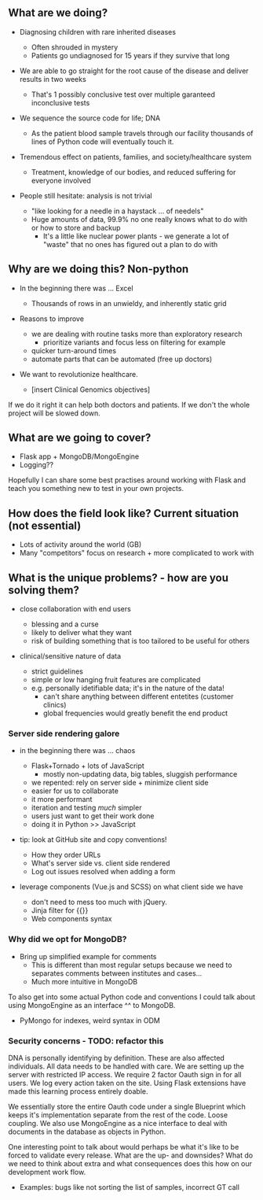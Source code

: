 ## What are we doing?
- Diagnosing children with rare inherited diseases
  - Often shrouded in mystery
  - Patients go undiagnosed for 15 years if they survive that long
- We are able to go straight for the root cause of the disease and deliver results in two weeks
  - That's 1 possibly conclusive test over multiple garanteed inconclusive tests

- We sequence the source code for life; DNA
  - As the patient blood sample travels through our facility thousands of lines of Python code will eventually touch it.

- Tremendous effect on patients, families, and society/healthcare system
  - Treatment, knowledge of our bodies, and reduced suffering for everyone involved

- People still hesitate: analysis is not trivial
  - "like looking for a needle in a haystack ... of needels"
  - Huge amounts of data, 99.9% no one really knows what to do with or how to store and backup
    - It's a little like nuclear power plants - we generate a lot of "waste" that no ones has figured out a plan to do with

## Why are we doing this? Non-python
- In the beginning there was ... Excel
  - Thousands of rows in an unwieldy, and inherently static grid

- Reasons to improve
  - we are dealing with routine tasks more than exploratory research
    - prioritize variants and focus less on filtering for example
  - quicker turn-around times
  - automate parts that can be automated (free up doctors)

- We want to revolutionize healthcare.
  - [insert Clinical Genomics objectives]

If we do it right it can help both doctors and patients. If we don't the whole project will be slowed down.

## What are we going to cover?
- Flask app + MongoDB/MongoEngine
- Logging??

Hopefully I can share some best practises around working with Flask and teach you something new to test in your own projects.

## How does the field look like? Current situation (not essential)
- Lots of activity around the world (GB)
- Many "competitors" focus on research + more complicated to work with

## What is the unique problems? - how are you solving them?
- close collaboration with end users
  - blessing and a curse
  - likely to deliver what they want
  - risk of building something that is too tailored to be useful for others

- clinical/sensitive nature of data
  - strict guidelines
  - simple or low hanging fruit features are complicated
  - e.g. personally idetifiable data; it's in the nature of the data!
    - can't share anything between different entetites (customer clinics)
    - global frequencies would greatly benefit the end product

### Server side rendering galore
- in the beginning there was ... chaos
  - Flask+Tornado + lots of JavaScript
    - mostly non-updating data, big tables, sluggish performance
  - we repented: rely on server side + minimize client side
  - easier for us to collaborate
  - it more performant
  - iteration and testing *much* simpler
  - users just want to get their work done
  - doing it in Python >> JavaScript

- tip: look at GitHub site and copy conventions!
  + How they order URLs
  + What's server side vs. client side rendered
  + Log out issues resolved when adding a form

- leverage components (Vue.js and SCSS) on what client side we have
  - don't need to mess too much with jQuery.
  - Jinja filter for {{}}
  - Web components syntax

### Why did we opt for MongoDB?
- Bring up simplified example for comments
  - This is different than most regular setups because we need to separates comments between institutes and cases...
  - Much more intuitive in MongoDB

To also get into some actual Python code and conventions I could talk about using MongoEngine as an interface ^^ to MongoDB.
- PyMongo for indexes, weird syntax in ODM


### Security concerns - TODO: refactor this
DNA is personally identifying by definition. These are also affected individuals. All data needs to be handled with care. We are setting up the server with restricted IP access. We require 2 factor Oauth sign in for all users. We log every action taken on the site. Using Flask extensions have made this learning process entirely doable.

We essentially store the entire Oauth code under a single Blueprint which keeps it's implementation separate from the rest of the code. Loose coupling. We also use MongoEngine as a nice interface to deal with documents in the database as objects in Python.

One interesting point to talk about would perhaps be what it's like to be forced to validate every release. What are the up- and downsides? What do we need to think about extra and what consequences does this how on our development work flow.
  - Examples: bugs like not sorting the list of samples, incorrect GT call
